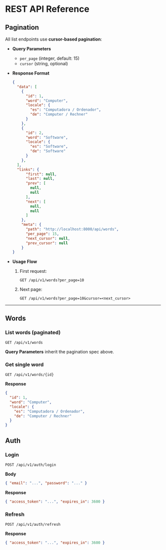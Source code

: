 # REST API Reference

## Pagination

All list endpoints use **cursor-based pagination**:

- **Query Parameters**  
  - `per_page` (integer, default: 15)  
  - `cursor` (string, optional)

- **Response Format**  
  ```json
  {
    "data": [
      {
        "id": 1,
        "word": "Computer",
        "locale": {
          "es": "Computadora / Ordenador",
          "de": "Computer / Rechner"
        }
      },
      {
        "id": 2,
        "word": "Software",
        "locale": {
          "es": "Software",
          "de": "Software"
        }
      },
    ],
    "links": {
        "first": null,
        "last": null,
        "prev": [
          null,
          null
        ],
        "next": [
          null,
          null
        ]
      },
      "meta": {
        "path": "http://localhost:8000/api/words",
        "per_page": 15,
        "next_cursor": null,
        "prev_cursor": null
      }
  }
  ```

- **Usage Flow**  
  1. First request:  
     ```
     GET /api/v1/words?per_page=10
     ```  
  2. Next page:  
     ```
     GET /api/v1/words?per_page=10&cursor=<next_cursor>
     ```

---

## Words

### List words (paginated)
```
GET /api/v1/words
```
**Query Parameters** inherit the pagination spec above.

### Get single word
```
GET /api/v1/words/{id}
```
**Response**  
```json
{
  "id": 1,
  "word": "Computer",
  "locale": {
    "es": "Computadora / Ordenador",
    "de": "Computer / Rechner"
  }
}
```

## Auth

### Login
```
POST /api/v1/auth/login
```
**Body**  
```json
{ "email": "...", "password": "..." }
```
**Response**  
```json
{ "access_token": "...", "expires_in": 3600 }
```

### Refresh
```
POST /api/v1/auth/refresh
```
**Response**  
```json
{ "access_token": "...", "expires_in": 3600 }
```
